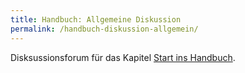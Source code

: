 ```yaml
---
title: Handbuch: Allgemeine Diskussion
permalink: /handbuch-diskussion-allgemein/
---
```

Disksussionsforum für das Kapitel [Start ins Handbuch][1].

[1]:	https://manual.advancedproductowner.com/introduction/ "Einführung"